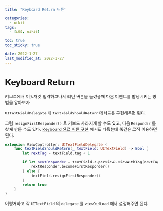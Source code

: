 ```yaml
---
title: "Keyboard Return 버튼"

categories:
  - uikit
tags:
  - [iOS, uikit]

toc: true
toc_sticky: true

date: 2022-1-27
last_modified_at: 2022-1-27
---
```


# Keyboard Return

키보드에서 이것저것 입력하고나서 리턴 버튼을 눌렀을때 다음 이벤트를 발생시키는 방법을 알아보자

`UITextFieldDelegate` 에 `textFieldShouldReturn` 메서드를 구현해주면 된다.

그럼 `resignFirstResponder()` 로 키보드 사라지게 할 수도 있고, 다음 `Responder` 를 찾게 만들 수도 있다.
[Keyboard 완료 버튼 구현](https://junbangg.github.io/uikit/Keyboard-Done-Button/) 에서도 다뤘는데 똑같은 로직 이용하면 된다.



```swift
extension ViewController: UITextFieldDelegate {
    func textFieldShouldReturn(_ textField: UITextField) -> Bool {
        let nextTag = textField.tag + 1

        if let nextResponder = textField.superview?.viewWithTag(nextTag) {
            nextResponder.becomeFirstResponder()
        } else {
            textField.resignFirstResponder()
        }
        return true
    }
}
```

이렇게하고 각 `UITextField` 의 `delegate` 를 `viewDidLoad` 에서 설정해주면 된다.
